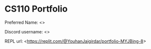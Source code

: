 # CS110 Portfolio

Preferred Name: <<Youhan>>

Discord username: <<M Youhan Jaigirdar>>

REPL url: <<https://replit.com/@YouhanJaigirdar/portfolio-MYJBing-8>>

